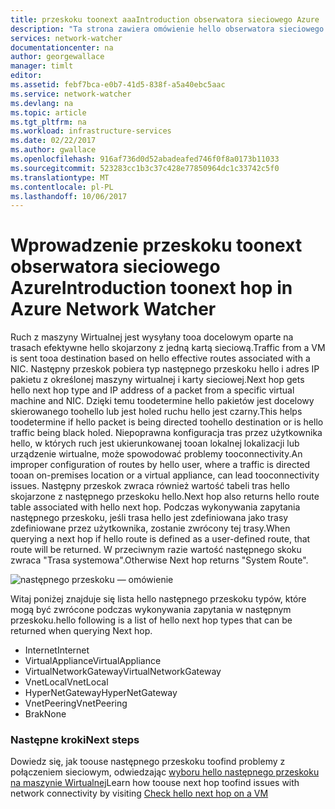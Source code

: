 ```yaml
---
title: przeskoku toonext aaaIntroduction obserwatora sieciowego Azure | Dokumentacja firmy Microsoft
description: "Ta strona zawiera omówienie hello obserwatora sieciowego następnego przeskoku możliwości"
services: network-watcher
documentationcenter: na
author: georgewallace
manager: timlt
editor: 
ms.assetid: febf7bca-e0b7-41d5-838f-a5a40ebc5aac
ms.service: network-watcher
ms.devlang: na
ms.topic: article
ms.tgt_pltfrm: na
ms.workload: infrastructure-services
ms.date: 02/22/2017
ms.author: gwallace
ms.openlocfilehash: 916af736d0d52abadeafed746f0f8a0173b11033
ms.sourcegitcommit: 523283cc1b3c37c428e77850964dc1c33742c5f0
ms.translationtype: MT
ms.contentlocale: pl-PL
ms.lasthandoff: 10/06/2017
---
```

# <a name="introduction-toonext-hop-in-azure-network-watcher"></a><span data-ttu-id="03e1a-103">Wprowadzenie przeskoku toonext obserwatora sieciowego Azure</span><span class="sxs-lookup"><span data-stu-id="03e1a-103">Introduction toonext hop in Azure Network Watcher</span></span>

<span data-ttu-id="03e1a-104">Ruch z maszyny Wirtualnej jest wysyłany tooa docelowym oparte na trasach efektywne hello skojarzony z jedną kartą sieciową.</span><span class="sxs-lookup"><span data-stu-id="03e1a-104">Traffic from a VM is sent tooa destination based on hello effective routes associated with a NIC.</span></span> <span data-ttu-id="03e1a-105">Następny przeskok pobiera typ następnego przeskoku hello i adres IP pakietu z określonej maszyny wirtualnej i karty sieciowej.</span><span class="sxs-lookup"><span data-stu-id="03e1a-105">Next hop gets hello next hop type and IP address of a packet from a specific virtual machine and NIC.</span></span> <span data-ttu-id="03e1a-106">Dzięki temu toodetermine hello pakietów jest docelowy skierowanego toohello lub jest holed ruchu hello jest czarny.</span><span class="sxs-lookup"><span data-stu-id="03e1a-106">This helps toodetermine if hello packet is being directed toohello destination or is hello traffic being black holed.</span></span> <span data-ttu-id="03e1a-107">Niepoprawna konfiguracja tras przez użytkownika hello, w których ruch jest ukierunkowanej tooan lokalnej lokalizacji lub urządzenie wirtualne, może spowodować problemy tooconnectivity.</span><span class="sxs-lookup"><span data-stu-id="03e1a-107">An improper configuration of routes by hello user, where a traffic is directed tooan on-premises location or a virtual appliance, can lead tooconnectivity issues.</span></span> <span data-ttu-id="03e1a-108">Następny przeskok zwraca również wartość tabeli tras hello skojarzone z następnego przeskoku hello.</span><span class="sxs-lookup"><span data-stu-id="03e1a-108">Next hop also returns hello route table associated with hello next hop.</span></span> <span data-ttu-id="03e1a-109">Podczas wykonywania zapytania następnego przeskoku, jeśli trasa hello jest zdefiniowana jako trasy zdefiniowane przez użytkownika, zostanie zwrócony tej trasy.</span><span class="sxs-lookup"><span data-stu-id="03e1a-109">When querying a next hop if hello route is defined as a user-defined route, that route will be returned.</span></span> <span data-ttu-id="03e1a-110">W przeciwnym razie wartość następnego skoku zwraca "Trasa systemowa".</span><span class="sxs-lookup"><span data-stu-id="03e1a-110">Otherwise Next hop returns "System Route".</span></span>

![następnego przeskoku — omówienie][1]

<span data-ttu-id="03e1a-112">Witaj poniżej znajduje się lista hello następnego przeskoku typów, które mogą być zwrócone podczas wykonywania zapytania w następnym przeskoku.</span><span class="sxs-lookup"><span data-stu-id="03e1a-112">hello following is a list of hello next hop types that can be returned when querying Next hop.</span></span>

* <span data-ttu-id="03e1a-113">Internet</span><span class="sxs-lookup"><span data-stu-id="03e1a-113">Internet</span></span>
* <span data-ttu-id="03e1a-114">VirtualAppliance</span><span class="sxs-lookup"><span data-stu-id="03e1a-114">VirtualAppliance</span></span>
* <span data-ttu-id="03e1a-115">VirtualNetworkGateway</span><span class="sxs-lookup"><span data-stu-id="03e1a-115">VirtualNetworkGateway</span></span>
* <span data-ttu-id="03e1a-116">VnetLocal</span><span class="sxs-lookup"><span data-stu-id="03e1a-116">VnetLocal</span></span>
* <span data-ttu-id="03e1a-117">HyperNetGateway</span><span class="sxs-lookup"><span data-stu-id="03e1a-117">HyperNetGateway</span></span>
* <span data-ttu-id="03e1a-118">VnetPeering</span><span class="sxs-lookup"><span data-stu-id="03e1a-118">VnetPeering</span></span>
* <span data-ttu-id="03e1a-119">Brak</span><span class="sxs-lookup"><span data-stu-id="03e1a-119">None</span></span>

### <a name="next-steps"></a><span data-ttu-id="03e1a-120">Następne kroki</span><span class="sxs-lookup"><span data-stu-id="03e1a-120">Next steps</span></span>

<span data-ttu-id="03e1a-121">Dowiedz się, jak toouse następnego przeskoku toofind problemy z połączeniem sieciowym, odwiedzając [wyboru hello następnego przeskoku na maszynie Wirtualnej](network-watcher-check-next-hop-portal.md)</span><span class="sxs-lookup"><span data-stu-id="03e1a-121">Learn how toouse next hop toofind issues with network connectivity by visiting [Check hello next hop on a VM](network-watcher-check-next-hop-portal.md)</span></span>

<!--Image references-->
[1]: ./media/network-watcher-next-hop-overview/figure1.png













